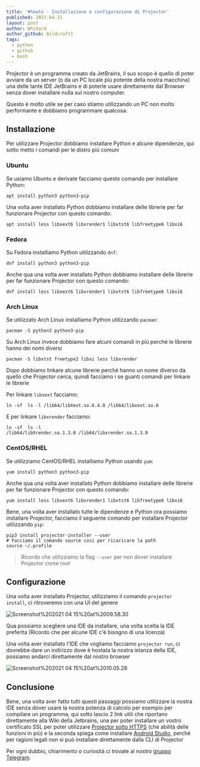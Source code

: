 ```yaml
---
title: '#howto - Installazione e configurazione di Projector'
published: 2021-04-21
layout: post
author: WhiXard
author_github: Bildcraft1
tags:
  - python  
  - github  
  - bash
---
```

Projector è un programma creato da JetBrains, il suo scopo è quello di poter avviare da un server (o da un PC locale più potente della nostra macchina) una delle tante IDE JetBrains e di poterle usare direttamente dal Browser senza dover installare nulla sul nostro computer.

Questo è molto utile se per caso stiamo utilizzando un PC non molto performante e dobbiamo programmare qualcosa.

## Installazione

Per utilizzare Projector dobbiamo installare Python e alcune dipendenze, qui sotto metto i comandi per le distro più comuni

### Ubuntu

Se usiamo Ubuntu e derivate facciamo questo comando per installare Python:

```?bash
apt install python3 python3-pip
```

Una volta aver installato Python dobbiamo installare delle librerie per far funzionare Projector con questo comando:

```?bash
apt install less libxext6 libxrender1 libxtst6 libfreetype6 libxi6
```


### Fedora

Su Fedora installiamo Python utilizzando `dnf`:

```?bash
dnf install python3 python3-pip
```

Anche qua una volta aver installato Python dobbiamo installare delle librerie per far funzionare Projector con questo comando:

```?bash
dnf install less libxext6 libxrender1 libxtst6 libfreetype6 libxi6
```


### Arch Linux

Se utilizzato Arch Linux installiamo Python utilizzando `pacman`:

```?bash
pacman -S python3 python3-pip
```

Su Arch Linux invece dobbiamo fare alcuni comandi in più perché le librerie hanno dei nomi diversi

```?bash
pacman -S libxtst freetype2 libxi less libxrender
```

Dopo dobbiamo linkare alcune librerie perché hanno un nome diverso da quello che Projector cerca, quindi facciamo i se guanti comandi per linkare le librerie

Per linkare `libxext` facciamo:

```?bash
ln -sf  ls -l /lib64/libXext.so.6.4.0 /lib64/libxext.so.6
```

E per linkare `libxrender` facciamo:

```?bash
ln -sf  ls -l 
/lib64/libXrender.so.1.3.0 /lib64/libxrender.so.1.3.0
```

### CentOS/RHEL

Se utilizziamo CentOS/RHEL installiamo Python usando `yum`:

```?bash
yum install python3 python3-pip
```

Anche qua una volta aver installato Python dobbiamo installare delle librerie per far funzionare Projector con questo comando:

```?bash
yum install less libxext6 libxrender1 libxtst6 libfreetype6 libxi6
```

Bene, una volta aver installato tutte le dipendenze e Python ora possiamo installare Projector, facciamo il seguente comando per installare Projector utilizzando `pip`:

```?bash
pip3 install projector-installer --user
# Facciamo il comando source cosi per ricaricare la path
source ~/.profile 
```

> Ricordo che utilizziamo la flag `--user` per non dover installare Projector come root

## Configurazione
 
 Una volta aver installato Projector, utilizziamo il comando `projector install`, ci ritroveremo con una UI del genere
 
![Screenshot%202021 04 15%20at%2009.58.30](storage/Screenshot%202021-04-15%20at%2009.58.30.png)

Qua possiamo scegliere una IDE da installare, una volta scelta la IDE preferita (Ricordo che per alcune IDE c'è bisogno di una licenza)

Una volta aver installato l'IDE che vogliamo facciamo  `projector run`, ci dovrebbe dare un indirizzo dove è hostata la nostra istanza della IDE, possiamo andarci direttamente dal nostro browser

![Screenshot%202021 04 15%20at%2010.05.28](storage/Screenshot%202021-04-15%20at%2010.05.28.png)

## Conclusione
Bene, una volta aver fatto tutti questi passaggi possiamo utilizzare la nostra IDE senza dover usare la nostra potenza di calcolo per esempio per compilare un programma, qui sotto lascio 2 link utili che riportano direttamente alla Wiki della Jetbrains, una per poter installare un vostro certificato SSL per poter utilizzare <a href="https://github.com/JetBrains/projector-installer#secure-connection">Projector sotto HTTPS</a> (che abilità delle funzioni in più) e la seconda spiega come installare <a href="https://github.com/JetBrains/projector-installer#android-studio-support">Android Studio</a>, perché per ragioni legali non si può installare direttamente dalla CLI di Projector

Per ogni dubbio, chiarimento o curiosità ci trovate al nostro [gruppo Telegram](https://t.me/linuxpeople).

